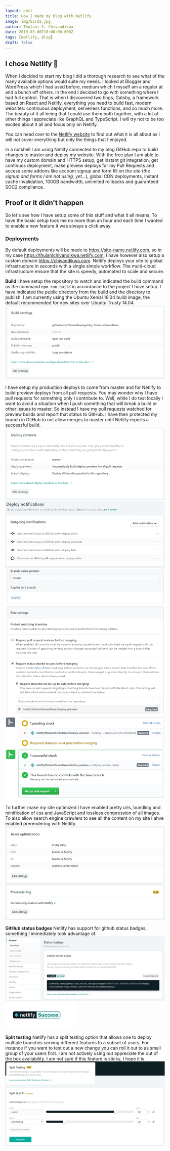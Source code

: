 ```yaml
---
layout: post
title: How I made my blog with Netlify
image: img/bird2.jpg
author: Thulani S. Chivandikwa
date: 2019-03-06T10:00:00.000Z
tags: [Netlify, Blog]
draft: false
---
```


## I chose Netlify :heart_decoration:

When I decided to start my blog I did a thorough research to see what of the many available options would suite my needs. I looked at Blogger and WordPress which I had used before, medium which I myself am a regular at and a bunch off others. In the end I decided to go with something where I had full control. That is when I discovered two tings, Gatsby, a framework based on React and Netlify, everything you need to build fast, modern websites: continuous deployment, serverless functions, and so much more. The beauty of it all being that I could use them both together, with a lot of other things I appreciate like GraphQL and TypeScript. I will try not to be too excited about it all and focus only on Netlify.

You can head over to the [Netlify website](https://www.netlify.com/) to find out what it is all about as I will not cover everything but only the things that I enjoyed.

In a nutshell I am using Netlify connected to my blog GitHub repo to build changes to master and deploy my website. With the free plan I am able to have my custom domain and HTTPS setup, get instant git integration, get continuos deployment, make preview deploys for my Pull Requests and access some addons like account signup and form fill on the site (<i>the signup and forms I am not using, yet...</i>), global CDN deployments, instant cache invalidation, 100GB bandwidth, unlimited rollbacks and guaranteed SOC2 compliance.

## Proof or it didn't happen

So let's see how I have setup some of this stuff and what it all means. To have the basic setup took me no more than an hour and each time I wanted to enable a new feature it was always a click away.

### Deployments

By default deployments will be made to https://site-name.netlify.com, so in my case https://thulanichivandikwa.netlify.com, I have however also setup a custom domain https://chivandikwa.com. Netlify deploys your site to global infrastructure in seconds with a single simple workflow. The multi-cloud infrastructure ensure that the site is speedy, automated to scale and secure.

<b>Build</b>
I have setup the repository to watch and indicated the build command as the command <code>npm run build</code> in accordance to the project I have setup. I have indicated the public directory from the build and the directory to publish. I am currently using the Ubuntu Xenial 16.04 build image, the default recommended for new sites over Ubuntu Trusty 14.04.
![build-settings](https://raw.githubusercontent.com/chivandikwa/gatsby-thulani-chivandikwa/master/src/content/img/build-settings.jpg)

I have setup my production deploys to come from master and for Netlify to build preview deploys from all pull requests. You may wonder why I have pull requests for something only I contribute to. Well, while I do test locally I want to avoid a situation when I push something that will break a build or other issues to master. So instead I have my pull requests watched for preview builds and report that status to GitHub. I have then protected my branch in GitHub to not allow merges to master until Netlify reports a successful build.
![deploy-settings](https://raw.githubusercontent.com/chivandikwa/gatsby-thulani-chivandikwa/master/src/content/img/deploy-settings.jpg)
![deploy-notifications](https://raw.githubusercontent.com/chivandikwa/gatsby-thulani-chivandikwa/master/src/content/img/deploy-notifications.jpg)
![github-branch-protection](https://raw.githubusercontent.com/chivandikwa/gatsby-thulani-chivandikwa/master/src/content/img/github-branch-protection.jpg)
![run-checks](https://raw.githubusercontent.com/chivandikwa/gatsby-thulani-chivandikwa/master/src/content/img/run-checks.jpg)
![checks-complete](https://raw.githubusercontent.com/chivandikwa/gatsby-thulani-chivandikwa/master/src/content/img/checks-complete.jpg)

To further make my site optimized I have enabled pretty urls, bundling and minification of css and JavaScript and lossless compression of all images. To also allow search engine crawlers to see all the content on my site I ahve enabled prerendering with Netlify.
![optimization](https://raw.githubusercontent.com/chivandikwa/gatsby-thulani-chivandikwa/master/src/content/img/optimization.jpg)

<b>GitHub status badges</b>
Netlify has support for github status badges, something I immediately took advantage of.
![status-badge-setup](https://raw.githubusercontent.com/chivandikwa/gatsby-thulani-chivandikwa/master/src/content/img/status-badge-setup.jpg)
![status-badge](https://raw.githubusercontent.com/chivandikwa/gatsby-thulani-chivandikwa/master/src/content/img/status-badge.jpg)

<b>Split testing</b>
Netlify has a split testing option that allows one to deploy multiple branches serving different features to a subset of users. For instance if you want to test out a new change you can roll it out to as small group of your users first. I am not actively using but appreciate the out of the box availability. I am not sure if this feature is sticky, I hope it is.
![split-testing](https://raw.githubusercontent.com/chivandikwa/gatsby-thulani-chivandikwa/master/src/content/img/split-testing.jpg)
